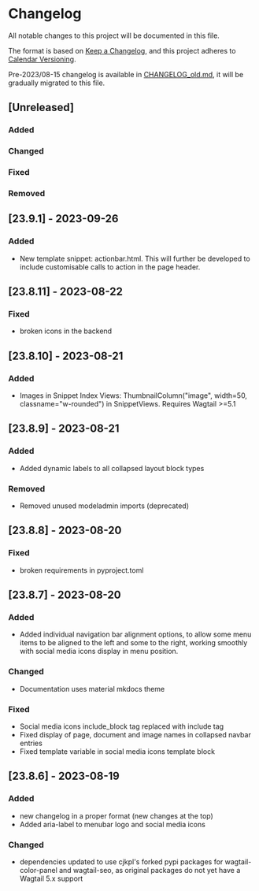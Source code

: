 # Changelog

All notable changes to this project will be documented in this file.

The format is based on [Keep a Changelog](https://keepachangelog.com/en/1.0.0/),
and this project adheres to [Calendar Versioning](https://calver.org/).

Pre-2023/08-15 changelog is available in [CHANGELOG_old.md](CHANGELOG_old.md), it will be gradually 
migrated to this file.

## [Unreleased]
### Added
### Changed
### Fixed
### Removed

## [23.9.1] - 2023-09-26
### Added
 - New template snippet: actionbar.html. This will further be developed to include customisable calls to action in the page header.

## [23.8.11] - 2023-08-22
### Fixed
 - broken icons in the backend


## [23.8.10] - 2023-08-21
### Added
 - Images in Snippet Index Views: ThumbnailColumn("image", width=50, classname="w-rounded") in SnippetViews. Requires Wagtail >=5.1

## [23.8.9] - 2023-08-21
### Added
 - Added dynamic labels to all collapsed layout block types
### Removed
 - Removed unused modeladmin imports (deprecated)

## [23.8.8] - 2023-08-20
### Fixed
 - broken requirements in pyproject.toml

## [23.8.7] - 2023-08-20
### Added
 - Added individual navigation bar alignment options, to allow some menu items to be aligned to the left and some to the right, working smoothly with social media icons display in menu position.
### Changed
 - Documentation uses material mkdocs theme
### Fixed
 - Social media icons include_block tag replaced with include tag
 - Fixed display of page, document and image names in collapsed navbar entries
 - Fixed template variable in social media icons template block

## [23.8.6] - 2023-08-19

### Added
- new changelog in a proper format (new changes at the top)
- Added aria-label to menubar logo and social media icons

### Changed
- dependencies updated to use cjkpl's forked pypi packages for wagtail-color-panel and wagtail-seo, as original packages do not yet have a Wagtail 5.x support

<!-- >
## [Unreleased]
### Added
### Changed
### Fixed
### Removed
< -->